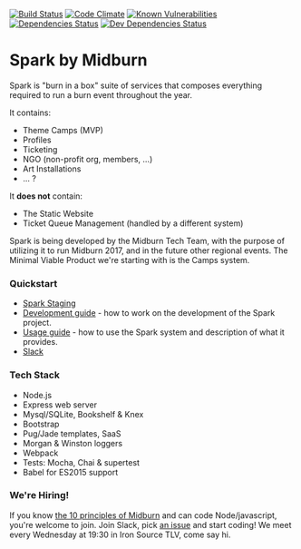 [![Build Status](https://travis-ci.org/Midburn/Spark.svg?branch=master)](https://travis-ci.org/Midburn/Spark)
[![Code Climate](https://codeclimate.com/github/Midburn/Spark/badges/gpa.svg)](https://codeclimate.com/github/Midburn/Spark)
[![Known Vulnerabilities](https://snyk.io/test/github/Midburn/Spark/badge.svg)](https://snyk.io/test/github/Midburn/Spark)
[![Dependencies Status](https://david-dm.org/Midburn/Spark/status.svg)](https://david-dm.org/Midburn/Spark)
[![Dev Dependencies Status](https://david-dm.org/Midburn/Spark/dev-status.svg)](https://david-dm.org/Midburn/Spark?type=dev)

# Spark by Midburn

Spark is "burn in a box" suite of services that composes everything required to run a burn event throughout the year.

It contains:
- Theme Camps (MVP)
- Profiles
- Ticketing
- NGO (non-profit org, members, ...)
- Art Installations
- ... ?

It **does not** contain:
- The Static Website
- Ticket Queue Management (handled by a different system)

Spark is being developed by the Midburn Tech Team, with the purpose of utilizing it to run Midburn 2017, and in the future other regional events. The Minimal Viable Product we're starting with is the Camps system.

### Quickstart

- [Spark Staging](http://sparkstaging.midburn.org/)
- [Development guide](/docs/development/README.md) - how to work on the development of the Spark project.
- [Usage guide](/docs/usage/README.md) - how to use the Spark system and description of what it provides.
- [Slack](https://www.hamsterpad.com/chat/midburnos)

### Tech Stack
- Node.js
- Express web server
- Mysql/SQLite, Bookshelf & Knex
- Bootstrap
- Pug/Jade templates, SaaS
- Morgan & Winston loggers
- Webpack
- Tests: Mocha, Chai & supertest
- Babel for ES2015 support

### We're Hiring!
If you know [the 10 principles of Midburn](http://midburn.org/en-ten-principles/) and can code Node/javascript, you're welcome to join. Join Slack, pick [an issue](https://github.com/Midburn/Spark/issues) and start coding!
We meet every Wednesday at 19:30 in Iron Source TLV, come say hi.
